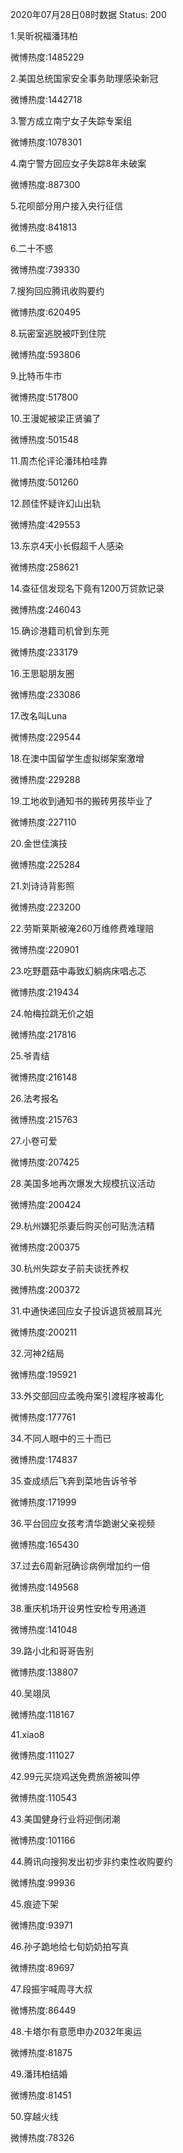 2020年07月28日08时数据
Status: 200

1.吴昕祝福潘玮柏

微博热度:1485229

2.美国总统国家安全事务助理感染新冠

微博热度:1442718

3.警方成立南宁女子失踪专案组

微博热度:1078301

4.南宁警方回应女子失踪8年未破案

微博热度:887300

5.花呗部分用户接入央行征信

微博热度:841813

6.二十不惑

微博热度:739330

7.搜狗回应腾讯收购要约

微博热度:620495

8.玩密室逃脱被吓到住院

微博热度:593806

9.比特币牛市

微博热度:517800

10.王漫妮被梁正贤骗了

微博热度:501548

11.周杰伦评论潘玮柏哇靠

微博热度:501260

12.顾佳怀疑许幻山出轨

微博热度:429553

13.东京4天小长假超千人感染

微博热度:258621

14.查征信发现名下竟有1200万贷款记录

微博热度:246043

15.确诊港籍司机曾到东莞

微博热度:233179

16.王思聪朋友圈

微博热度:233086

17.改名叫Luna

微博热度:229544

18.在澳中国留学生虚拟绑架案激增

微博热度:229288

19.工地收到通知书的搬砖男孩毕业了

微博热度:227110

20.金世佳演技

微博热度:225284

21.刘诗诗背影照

微博热度:223200

22.劳斯莱斯被淹260万维修费难理赔

微博热度:220901

23.吃野蘑菇中毒致幻躺病床唱忐忑

微博热度:219434

24.帕梅拉跳无价之姐

微博热度:217816

25.爷青结

微博热度:216148

26.法考报名

微博热度:215763

27.小卷可爱

微博热度:207425

28.美国多地再次爆发大规模抗议活动

微博热度:200424

29.杭州嫌犯杀妻后购买创可贴洗洁精

微博热度:200375

30.杭州失踪女子前夫谈抚养权

微博热度:200372

31.中通快递回应女子投诉退货被扇耳光

微博热度:200211

32.河神2结局

微博热度:195921

33.外交部回应孟晚舟案引渡程序被毒化

微博热度:177761

34.不同人眼中的三十而已

微博热度:174837

35.查成绩后飞奔到菜地告诉爷爷

微博热度:171999

36.平台回应女孩考清华跪谢父亲视频

微博热度:165430

37.过去6周新冠确诊病例增加约一倍

微博热度:149568

38.重庆机场开设男性安检专用通道

微博热度:141048

39.路小北和哥哥告别

微博热度:138807

40.吴翊凤

微博热度:118167

41.xiao8

微博热度:111027

42.99元买烧鸡送免费旅游被叫停

微博热度:110543

43.美国健身行业将迎倒闭潮

微博热度:101166

44.腾讯向搜狗发出初步非约束性收购要约

微博热度:99936

45.痕迹下架

微博热度:93971

46.孙子跪地给七旬奶奶拍写真

微博热度:89697

47.段振宇喊周寻大叔

微博热度:86449

48.卡塔尔有意愿申办2032年奥运

微博热度:81875

49.潘玮柏结婚

微博热度:81451

50.穿越火线

微博热度:78326


